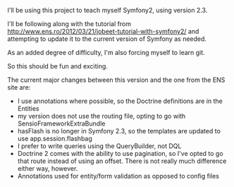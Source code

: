 I'll be using this project to teach myself Symfony2, using version 2.3.

I'll be following along with the tutorial from http://www.ens.ro/2012/03/21/jobeet-tutorial-with-symfony2/
and attempting to update it to the current version of Symfony as needed.

As an added degree of difficulty, I'm also forcing myself to learn git.

So this should be fun and exciting.

The current major changes between this version and the one from the ENS site are:
* I use annotations where possible, so the Doctrine definitions are in the Entities
* my version does not use the routing file, opting to go with SensioFrameworkExtraBundle
* hasFlash is no longer in Symfony 2.3, so the templates are updated to use app.session.flashbag
* I prefer to write queries using the QueryBuilder, not DQL
* Doctrine 2 comes with the ability to use pagination, so I've opted to go that route instead of using an offset. There is not really much difference either way, however.
* Annotations used for entity/form validation as opposed to config files
